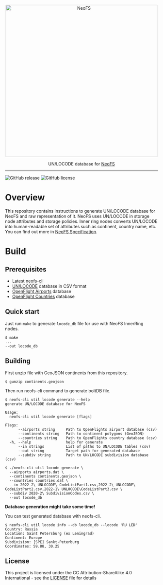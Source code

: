 <p align="center">
<img src="./.github/logo.svg" width="500px" alt="NeoFS">
</p>
<p align="center">
  UN/LOCODE database for <a href="https://fs.neo.org">NeoFS</a>
</p>

---
![GitHub release](https://img.shields.io/github/release/nspcc-dev/neofs-locode-db.svg)
![GitHub license](https://img.shields.io/github/license/nspcc-dev/neofs-locode-db.svg?style=popout)

# Overview

This repository contains instructions to generate UN/LOCODE database for NeoFS
and raw representation of it. NeoFS uses UN/LOCODE in storage node attributes
and storage policies. Inner ring nodes converts UN/LOCODE into human-readable
set of attributes such as continent, country name, etc. You can find out
more in [NeoFS Specification](https://github.com/nspcc-dev/neofs-spec).


# Build

## Prerequisites

- Latest [neofs-cli](https://github.com/nspcc-dev/neofs-node)
- [UN/LOCODE](https://unece.org/trade/cefact/UNLOCODE-Download)
  database in CSV format
- [OpenFlight Airports](https://raw.githubusercontent.com/jpatokal/openflights/master/data/airports.dat)
  database
- [OpenFlight Countries](https://raw.githubusercontent.com/jpatokal/openflights/master/data/countries.dat)
  database

## Quick start

Just run `make` to generate `locode_db` file for use with NeoFS InnerRing nodes.

``` shell
$ make
...
--out locode_db
```

## Building

First unzip file with GeoJSON continents from this repository.
```
$ gunzip continents.geojson
```

Then run neofs-cli command to generate boltDB file.
```
$ neofs-cli util locode generate --help
generate UN/LOCODE database for NeoFS

Usage:
  neofs-cli util locode generate [flags]

Flags:
      --airports string     Path to OpenFlights airport database (csv)
      --continents string   Path to continent polygons (GeoJSON)
      --countries string    Path to OpenFlights country database (csv)
  -h, --help                help for generate
      --in strings          List of paths to UN/LOCODE tables (csv)
      --out string          Target path for generated database
      --subdiv string       Path to UN/LOCODE subdivision database (csv)

$ ./neofs-cli util locode generate \
  --airports airports.dat \
  --continents continents.geojson \
  --countries countries.dat \
  --in 2022-2\ UNLOCODE\ CodeListPart1.csv,2022-2\ UNLOCODE\ CodeListPart2.csv,2022-1\ UNLOCODE\CodeListPart3.csv \
  --subdiv 2020-2\ SubdivisionCodes.csv \
  --out locode_db
```

**Database generation might take some time!**

You can test generated database with neofs-cli.
```
$ neofs-cli util locode info --db locode_db --locode 'RU LED'
Country: Russia
Location: Saint Petersburg (ex Leningrad)
Continent: Europe
Subdivision: [SPE] Sankt-Peterburg
Coordinates: 59.88, 30.25
```

## License

This project is licensed under the CC Attribution-ShareAlike 4.0 International -
see the [LICENSE](LICENSE) file for details
